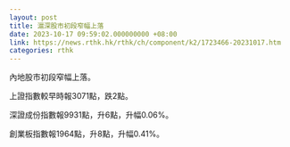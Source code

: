 ```yaml
---
layout: post
title: 滬深股市初段窄幅上落
date: 2023-10-17 09:59:02.000000000 +08:00
link: https://news.rthk.hk/rthk/ch/component/k2/1723466-20231017.htm
categories: rthk
---
```


內地股市初段窄幅上落。

上證指數較早時報3071點，跌2點。

深證成份指數報9931點，升6點，升幅0.06%。

創業板指數報1964點，升8點，升幅0.41%。

